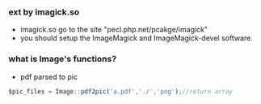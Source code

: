 ### ext by imagick.so
* imagick.so go to the site "pecl.php.net/pcakge/imagick"
* you should setup the ImageMagick and ImageMagick-devel software.
### what is Image's functions?
* pdf parsed to pic
```javascript
$pic_files = Image::pdf2pic('a.pdf','./','png');//return array
```